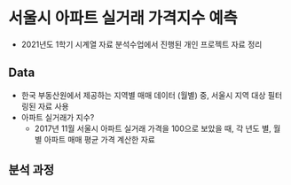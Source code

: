 # 서울시 아파트 실거래 가격지수 예측

- 2021년도 1학기 시계열 자료 분석수업에서 진행된 개인 프로젝트 자료 정리

## Data
- 한국 부동산원에서 제공하는 지역별 매매 데이터 (월별) 중, 서울시 지역 대상 필터링된 자료 사용
- 아파트 실거래가 지수?
  - 2017년 11월 서울시 아파트 실거래 가격을 100으로 보았을 때, 각 년도 별, 월 별 아파트 매매 평균 가격 계산한 자료

## 분석 과정
